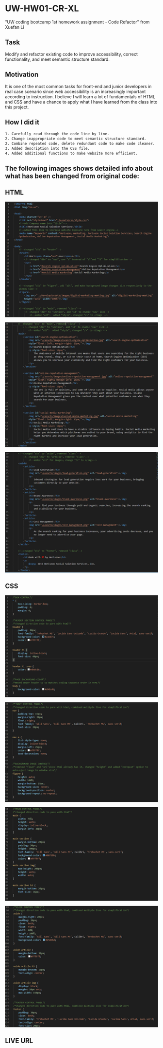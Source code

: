 # UW-HW01-CR-XL
"UW coding bootcamp 1st homework assignment - Code Refactor" from Xuefan Li

## Task

Modify and refactor existing code to improve accessibility, correct functionality, and meet semantic structure standard. 

## Motivation

It is one of the most common tasks for front-end and junior developers in real case scenario since web accessibility is an increasingly important according to instruction. I believe I will learn a lot of fundamentals of HTML and CSS and have a chance to apply what I have learned from the class into this project.

## How I did it

```
1. Carefully read through the code line by line.
2. Change inappropriate code to meet semantic structure standard. 
2. Combine repeated code, delete redundant code to make code cleaner.
3. Added description into the CSS file.
4. Added additional functions to make website more efficient.
```

## The following images shows detailed info about what has been changed from original code:

## HTML

![Screenshot](./assets/images/Capture01.PNG)

![Screenshot](./assets/images/Capture02.PNG)

![Screenshot](./assets/images/Capture03.PNG)


## CSS

![Screenshot](./assets/images/Capture04.PNG)

![Screenshot](./assets/images/Capture05.PNG)

![Screenshot](./assets/images/Capture06.PNG)

![Screenshot](./assets/images/Capture07.PNG)


## LIVE URL
